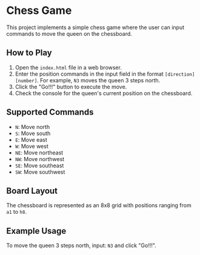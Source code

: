 # Chess Game

This project implements a simple chess game where the user can input commands to move the queen on the chessboard.

## How to Play

1. Open the `index.html` file in a web browser.
2. Enter the position commands in the input field in the format `[direction][number]`. For example, `N3` moves the queen 3 steps north.
3. Click the "Go!!!" button to execute the move.
4. Check the console for the queen's current position on the chessboard.

## Supported Commands

- `N`: Move north
- `S`: Move south
- `E`: Move east
- `W`: Move west
- `NE`: Move northeast
- `NW`: Move northwest
- `SE`: Move southeast
- `SW`: Move southwest

## Board Layout

The chessboard is represented as an 8x8 grid with positions ranging from `a1` to `h8`.

## Example Usage

To move the queen 3 steps north, input: `N3` and click "Go!!!".


